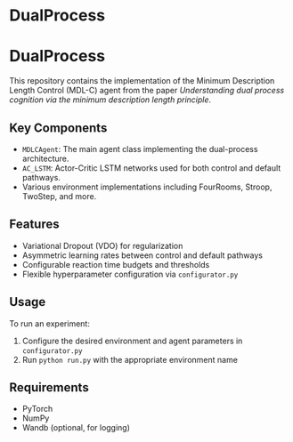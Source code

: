 # DualProcess
# DualProcess

This repository contains the implementation of the Minimum Description Length Control (MDL-C) agent from the paper *Understanding dual process cognition via the minimum description length principle*. 

## Key Components

- `MDLCAgent`: The main agent class implementing the dual-process architecture.
- `AC_LSTM`: Actor-Critic LSTM networks used for both control and default pathways.
- Various environment implementations including FourRooms, Stroop, TwoStep, and more.

## Features

- Variational Dropout (VDO) for regularization
- Asymmetric learning rates between control and default pathways
- Configurable reaction time budgets and thresholds
- Flexible hyperparameter configuration via `configurator.py`

## Usage

To run an experiment:

1. Configure the desired environment and agent parameters in `configurator.py`
2. Run `python run.py` with the appropriate environment name

## Requirements

- PyTorch
- NumPy
- Wandb (optional, for logging)

